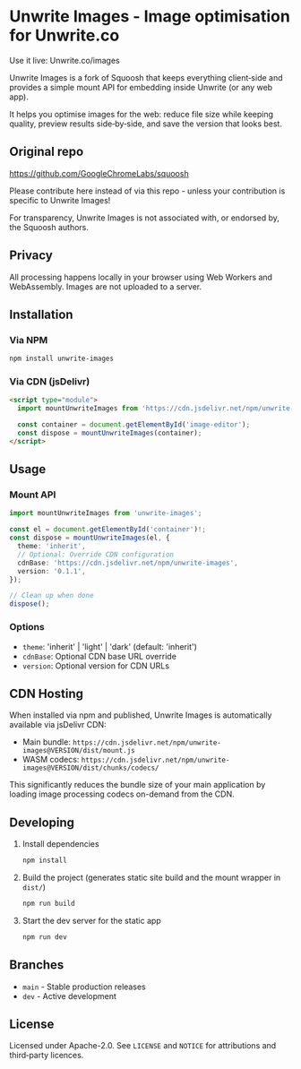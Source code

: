 # Unwrite Images - Image optimisation for Unwrite.co

Use it live: Unwrite.co/images

Unwrite Images is a fork of Squoosh that keeps everything client‑side and provides a simple mount API for embedding inside Unwrite (or any web app).

It helps you optimise images for the web: reduce file size while keeping quality, preview results side‑by‑side, and save the version that looks best.

## Original repo

https://github.com/GoogleChromeLabs/squoosh

Please contribute here instead of via this repo - unless your contribution is specific to Unwrite Images!

For transparency, Unwrite Images is not associated with, or endorsed by, the Squoosh authors.

## Privacy

All processing happens locally in your browser using Web Workers and WebAssembly. Images are not uploaded to a server.

## Installation

### Via NPM

```bash
npm install unwrite-images
```

### Via CDN (jsDelivr)

```html
<script type="module">
  import mountUnwriteImages from 'https://cdn.jsdelivr.net/npm/unwrite-images@0.1.1/dist/mount.js';

  const container = document.getElementById('image-editor');
  const dispose = mountUnwriteImages(container);
</script>
```

## Usage

### Mount API

```ts
import mountUnwriteImages from 'unwrite-images';

const el = document.getElementById('container')!;
const dispose = mountUnwriteImages(el, {
  theme: 'inherit',
  // Optional: Override CDN configuration
  cdnBase: 'https://cdn.jsdelivr.net/npm/unwrite-images',
  version: '0.1.1',
});

// Clean up when done
dispose();
```

### Options

- `theme`: 'inherit' | 'light' | 'dark' (default: 'inherit')
- `cdnBase`: Optional CDN base URL override
- `version`: Optional version for CDN URLs

## CDN Hosting

When installed via npm and published, Unwrite Images is automatically available via jsDelivr CDN:

- Main bundle: `https://cdn.jsdelivr.net/npm/unwrite-images@VERSION/dist/mount.js`
- WASM codecs: `https://cdn.jsdelivr.net/npm/unwrite-images@VERSION/dist/chunks/codecs/`

This significantly reduces the bundle size of your main application by loading image processing codecs on-demand from the CDN.

## Developing

1. Install dependencies
   ```sh
   npm install
   ```
2. Build the project (generates static site build and the mount wrapper in `dist/`)
   ```sh
   npm run build
   ```
3. Start the dev server for the static app
   ```sh
   npm run dev
   ```

## Branches

- `main` - Stable production releases
- `dev` - Active development

## License

Licensed under Apache-2.0. See `LICENSE` and `NOTICE` for attributions and third‑party licences.
